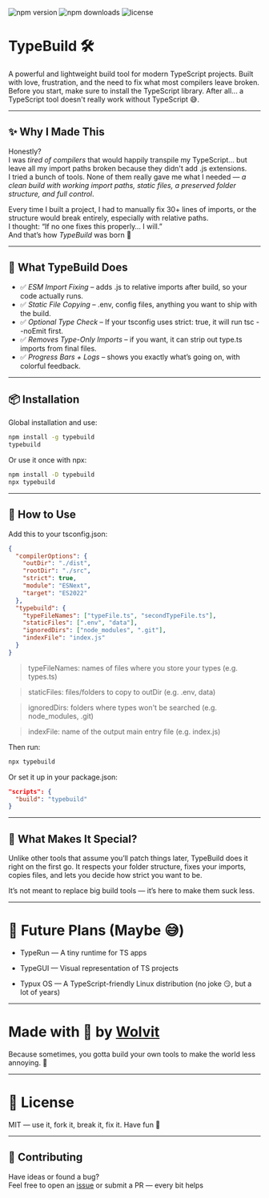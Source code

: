 ![npm version](https://img.shields.io/npm/v/typebuild)
![npm downloads](https://img.shields.io/npm/dw/typebuild)
![license](https://img.shields.io/npm/l/typebuild)

# TypeBuild 🛠

A powerful and lightweight build tool for modern TypeScript projects. Built with love, frustration, and the need to fix what most compilers leave broken. Before you start, make sure to install the TypeScript library. After all... a TypeScript tool doesn't really work without TypeScript 😅.

---

## ✨ Why I Made This

Honestly?  
I was *tired of compilers* that would happily transpile my TypeScript… but leave all my import paths broken because they didn't add .js extensions.  
I tried a bunch of tools. None of them really gave me what I needed — *a clean build with working import paths, static files, a preserved folder structure, and full control*.

Every time I built a project, I had to manually fix 30+ lines of imports, or the structure would break entirely, especially with relative paths.  
I thought: “If no one fixes this properly… I will.”  
And that’s how *TypeBuild* was born 💜

---

## 🚀 What TypeBuild Does

- ✅ *ESM Import Fixing* – adds .js to relative imports after build, so your code actually runs.
- ✅ *Static File Copying* – .env, config files, anything you want to ship with the build.
- ✅ *Optional Type Check* – If your tsconfig uses strict: true, it will run tsc --noEmit first.
- ✅ *Removes Type-Only Imports* – if you want, it can strip out type.ts imports from final files.
- ✅ *Progress Bars + Logs* – shows you exactly what’s going on, with colorful feedback.

---

## 📦 Installation


Global installation and use:
```bash
npm install -g typebuild
typebuild
```

Or use it once with npx:
```bash
npm install -D typebuild
npx typebuild
```

---

## 🧠 How to Use

Add this to your tsconfig.json:
```json
{
  "compilerOptions": {
    "outDir": "./dist",
    "rootDir": "./src",
    "strict": true,
    "module": "ESNext",
    "target": "ES2022"
  },
  "typebuild": {
    "typeFileNames": ["typeFile.ts", "secondTypeFile.ts"],
    "staticFiles": [".env", "data"],
    "ignoredDirs": ["node_modules", ".git"],
    "indexFile": "index.js"
  }
}
```
> typeFileNames: names of files where you store your types (e.g. types.ts)

> staticFiles: files/folders to copy to outDir (e.g. .env, data)

> ignoredDirs: folders where types won't be searched (e.g. node_modules, .git)

> indexFile: name of the output main entry file (e.g. index.js)



Then run:

```bash
npx typebuild
```

Or set it up in your package.json:

```json
"scripts": {
  "build": "typebuild"
}
```


---

## 📝 What Makes It Special?

Unlike other tools that assume you’ll patch things later, TypeBuild does it right on the first go.
It respects your folder structure, fixes your imports, copies files, and lets you decide how strict you want to be.

It’s not meant to replace big build tools — it’s here to make them suck less.


---

# 🔮 Future Plans (Maybe 😅)

- TypeRun — A tiny runtime for TS apps

- TypeGUI — Visual representation of TS projects

- Typux OS — A TypeScript-friendly Linux distribution (no joke 😏, but a lot of years)



---

# Made with 💜 by [Wolvit](https://github.com/Wolvit)
Because sometimes, you gotta build your own tools to make the world less annoying. 🤘


---

# 📜 License

MIT — use it, fork it, break it, fix it. Have fun 💜

---

## 🔧 Contributing

Have ideas or found a bug?  
Feel free to open an [issue](https://github.com/Wolvit/typebuild/issues) or submit a PR — every bit helps 